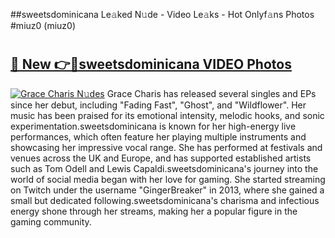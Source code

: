 ##sweetsdominicana Le𝚊ked N𝚞de - Video Le𝚊ks - Hot Onlyf𝚊ns Photos #miuz0 (miuz0)

# <h2><a href="https://mediaupload.pro?title=sweetsdominicana&ref=9FEB">🔗 New 👉🔴sweetsdominicana VIDEO Photos</a></h2>

[![Grace Charis N𝚞des](https://i.imgur.com/rIISA9y.gif)](https://mediaupload.pro?title=sweetsdominicana&ref=9FEB)
Grace Charis has released several singles and EPs since her debut, including "Fading Fast", "Ghost", and "Wildflower". Her music has been praised for its emotional intensity, melodic hooks, and sonic experimentation.sweetsdominicana is known for her high-energy live performances, which often feature her playing multiple instruments and showcasing her impressive vocal range. She has performed at festivals and venues across the UK and Europe, and has supported established artists such as Tom Odell and Lewis Capaldi.sweetsdominicana's journey into the world of social media began with her love for gaming. She started streaming on Twitch under the username "GingerBreaker" in 2013, where she gained a small but dedicated following.sweetsdominicana's charisma and infectious energy shone through her streams, making her a popular figure in the gaming community.